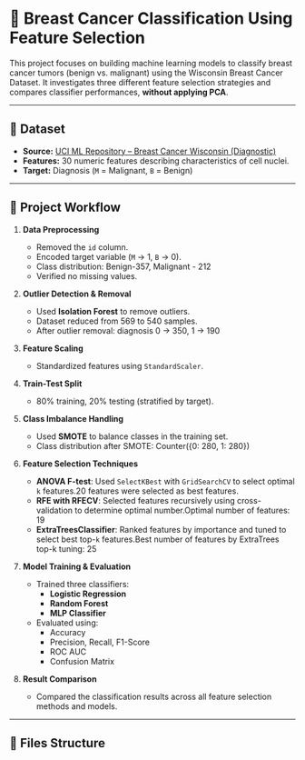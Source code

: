 # 🧠 Breast Cancer Classification Using Feature Selection

This project focuses on building machine learning models to classify breast cancer tumors (benign vs. malignant) using the Wisconsin Breast Cancer Dataset. It investigates three different feature selection strategies and compares classifier performances, **without applying PCA**.

---

## 📂 Dataset

- **Source:** [UCI ML Repository – Breast Cancer Wisconsin (Diagnostic)](https://archive.ics.uci.edu/ml/datasets/Breast+Cancer+Wisconsin+(Diagnostic))
- **Features:** 30 numeric features describing characteristics of cell nuclei.
- **Target:** Diagnosis (`M` = Malignant, `B` = Benign)

---

## 🧰 Project Workflow

1. **Data Preprocessing**
   - Removed the `id` column.
   - Encoded target variable (`M` → 1, `B` → 0).
   - Class distribution: Benign-357, Malignant - 212
   - Verified no missing values.

2. **Outlier Detection & Removal**
   - Used **Isolation Forest** to remove outliers.
   - Dataset reduced from 569 to 540 samples.
   - After outlier removal:
     diagnosis
     0  ->  350,
     1  ->  190

3. **Feature Scaling**
   - Standardized features using `StandardScaler`.

4. **Train-Test Split**
   - 80% training, 20% testing (stratified by target).

5. **Class Imbalance Handling**
   - Used **SMOTE** to balance classes in the training set.
   - Class distribution after SMOTE:
     Counter({0: 280, 1: 280})

6. **Feature Selection Techniques**
   - **ANOVA F-test**: Used `SelectKBest` with `GridSearchCV` to select optimal `k` features.20 features were selected as best features.
   - **RFE with RFECV**: Selected features recursively using cross-validation to determine optimal number.Optimal number of features: 19
   - **ExtraTreesClassifier**: Ranked features by importance and tuned to select best top-`k` features.Best number of features by ExtraTrees top-k tuning: 25

7. **Model Training & Evaluation**
   - Trained three classifiers:
     - **Logistic Regression**
     - **Random Forest**
     - **MLP Classifier**
   - Evaluated using:
     - Accuracy
     - Precision, Recall, F1-Score
     - ROC AUC
     - Confusion Matrix

8. **Result Comparison**
   - Compared the classification results across all feature selection methods and models.

---

## 📁 Files Structure

